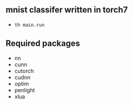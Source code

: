 ## mnist classifer written in torch7 
- `th main.run`

## Required packages
- nn
- cunn
- cutorch
- cudnn
- optim
- penlight
- xlua
